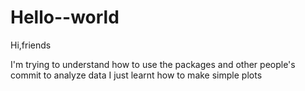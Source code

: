 # Hello--world
Hi,friends

I'm trying to understand how to use the packages and other people's commit to analyze data
I just learnt how to make simple plots
